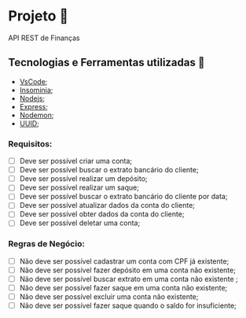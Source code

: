 # Projeto :rocket:

API REST de Finanças

## Tecnologias e Ferramentas utilizadas :robot:

- [VsCode](https://code.visualstudio.com/);
- [Insominia](https://insomnia.rest/);
- [Nodejs](https://nodejs.org/en/);
- [Express](https://www.npmjs.com/package/express);
- [Nodemon](https://www.npmjs.com/package/nodemon);
- [UUID](https://www.npmjs.com/package/uuid);

### Requisitos:

- [ ] Deve ser possível criar uma conta;
- [ ] Deve ser possível buscar o extrato bancário do cliente;
- [ ] Deve ser possível realizar um depósito;
- [ ] Deve ser possível realizar um saque;
- [ ] Deve ser possível buscar o extrato bancário do cliente por data;
- [ ] Deve ser possível atualizar dados da conta do cliente;
- [ ] Deve ser possível obter dados da conta do cliente;
- [ ] Deve ser possível deletar uma conta;

### Regras de Negócio:

- [ ] Não deve ser possível cadastrar um conta com CPF já existente;
- [ ] Não deve ser possível fazer depósito em uma conta não existente;
- [ ] Não deve ser possível buscar extrato em uma conta não existente ;
- [ ] Não deve ser possível fazer saque em uma conta não existente;
- [ ] Não deve ser possível excluir uma conta não existente;
- [ ] Não deve ser possível fazer saque quando o saldo for insuficiente;
